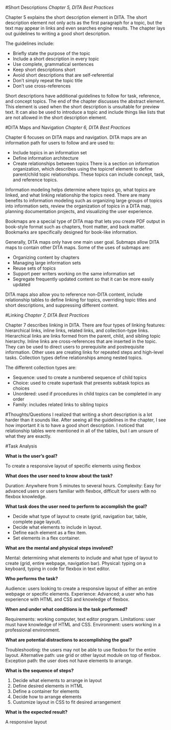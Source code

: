 #Short Descriptions 
*Chapter 5, DITA Best Practices*

Chapter 5 explains the short description element in DITA. The short description element not only acts as the first paragraph for a topic, but the text may appear in links and even searches engine results. The chapter lays out guidelines to writing a good short description. 

The guidelines include:
- Briefly state the purpose of the topic
- Include a short description in every topic
- Use complete, grammatical sentences
- Keep short descriptions short
- Avoid short descriptions that are self-referential
- Don’t simply repeat the topic title
- Don’t use cross-references 

Short descriptions have additional guidelines to follow for task, reference, and concept topics. The end of the chapter discusses the abstract element. This element is used when the short description is unsuitable for preview text. It can also be used to introduce a topic and include things like lists that are not allowed in the short description element. 

#DITA Maps and Navigation
*Chapter 6, DITA Best Practices*

Chapter 6 focuses on DITA maps and navigation. DITA maps are an information path for users to follow and are used to:
- Include topics in an information set
- Define information architecture
- Create relationships between topics
There is a section on information organization, which describes using the topicref element to define parent/child topic relationships. These topics can include concept, task, and reference topics. 

Information modeling helps determine where topics go, what topics are linked, and what linking relationship the topics need. There are many benefits to information modeling such as organizing large groups of topics into information sets, review the organization of topics in a DITA map, planning documentation projects, and visualizing the user experience. 

Bookmaps are a special type of DITA map that lets you create PDF output in book-style format such as chapters, front matter, and back matter. Bookmarks are specifically designed for book-like information.

Generally, DITA maps only have one main user goal. Submaps allow DITA maps to contain other DITA maps. Some of the uses of submaps are: 
- Organizing content by chapters
- Managing large information sets
- Reuse sets of topics
- Support peer writers working on the same information set
- Segregate frequently updated content so that it can be more easily updated 

DITA maps also allow you to reference non-DITA content, include relationship tables to define linking for topics, overriding topic titles and short descriptions, and suppressing different content. 

#Linking 
*Chapter 7, DITA Best Practices*

Chapter 7 describes linking in DITA. There are four types of linking features: hierarchical links, inline links, related links, and collection-type links. Hierarchical links are links formed from the parent, child, and sibling topic hierarchy. Inline links are cross-references that are inserted in the topic. They can be used to direct users to prerequisite and postrequisite information. Other uses are creating links for repeated steps and high-level tasks. Collection types define relationships among nested topics.

The different collection types are:
- Sequence: used to create a numbered sequence of child topics
- Choice: used to create supertask that presents subtask topics as choices
- Unordered: used if procedures in child topics can be completed in any order
- Family: includes related links to sibling topics 

#Thoughts/Questions
I realized that writing a short description is a lot harder than it sounds like. After seeing all the guidelines in the chapter, I see how important it is to have a good short description. I noticed that relationship tables were mentioned in all of the tables, but I am unsure of what they are exactly. 

#Task Analysis

**What is the user’s goal?**

To create a responsive layout of specific elements using flexbox

**What does the user need to know about the task?**

Duration: Anywhere from 5 minutes to several hours. 
Complexity: Easy for advanced users or users familiar with flexbox, difficult for users with no flexbox knowledge.

**What task does the user need to perform to accomplish the goal?**

- Decide what type of layout to create (grid, navigation bar, table, complete page layout).
- Decide what elements to include in layout.
- Define each element as a flex item.
- Set elements in a flex container.

**What are the mental and physical steps involved?**

Mental: determining what elements to include and what type of layout to create (grid, entire webpage, navigation bar).
Physical: typing on a keyboard, typing in code for flexbox in text editor.

**Who performs the task?**

Audience: users looking to create a responsive layout of either an entire webpage or specific elements. 
Experience: Advanced; a user who has experience with HTML and CSS and knowledge of flexbox.

**When and under what conditions is the task performed?**

Requirements: working computer, text editor program.
Limitations: user must have knowledge of HTML and CSS.
Environment: users working in a professional environment.

**What are potential distractions to accomplishing the goal?**

Troubleshooting: the users may not be able to use flexbox for the entire layout.
Alternative path: use grid or other layout module on top of flexbox.
Exception path: the user does not have elements to arrange.

**What is the sequence of steps?**

1. Decide what elements to arrange in layout
3. Define desired elements in HTML
4. Define a container for elements
4. Decide how to arrange elements
6. Customize layout in CSS to fit desired arrangement 

**What is the expected result?**

A responsive layout 
